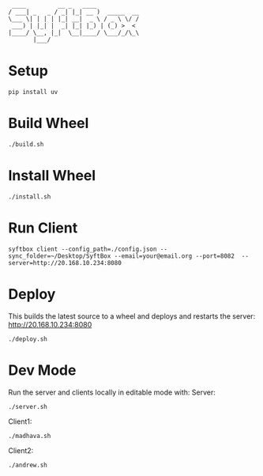 ```
 ____         __ _   ____            
/ ___| _   _ / _| |_| __ )  _____  __
\___ \| | | | |_| __|  _ \ / _ \ \/ /
 ___) | |_| |  _| |_| |_) | (_) >  < 
|____/ \__, |_|  \__|____/ \___/_/\_\
       |___/                         
```

# Setup
```
pip install uv
```

# Build Wheel
```
./build.sh
```

# Install Wheel
```
./install.sh
```

# Run Client
```
syftbox client --config_path=./config.json --sync_folder=~/Desktop/SyftBox --email=your@email.org --port=8082  --server=http://20.168.10.234:8080
```

# Deploy
This builds the latest source to a wheel and deploys and restarts the server:
http://20.168.10.234:8080

```
./deploy.sh
```

# Dev Mode
Run the server and clients locally in editable mode with:
Server:
```
./server.sh
```

Client1:
```
./madhava.sh
```

Client2:
```
./andrew.sh
```

